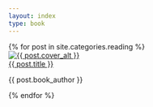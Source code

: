 ```yaml
---
layout: index
type: book
---
```


<section id="reading" class="container">
  <div class="books">
    {% for post in site.categories.reading %}
    <div class="book-container">
      <div class="book-cover">
        <a href="{{ post.url }}"><img src="{{ post.cover_img }}" alt="{{ post.cover_alt }}"></a>
      </div>
      <div class="book-metadata">
        <a class="book-title" href="{{ post.url }}">{{ post.title }}</a>
        <p class="book-author">{{ post.book_author }}</p>
      </div>
    </div>
    {% endfor %}
  </div>
</section>
